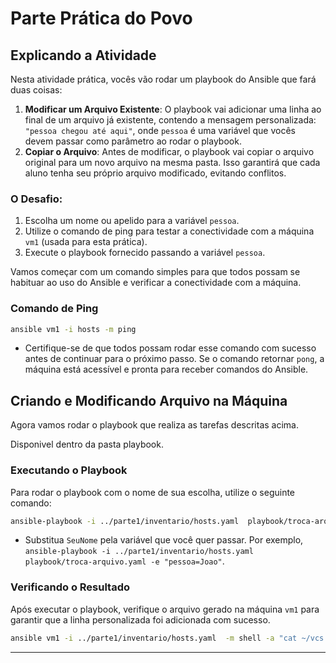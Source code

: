 
# Parte Prática do Povo

## Explicando a Atividade

Nesta atividade prática, vocês vão rodar um playbook do Ansible que fará duas coisas:

1. **Modificar um Arquivo Existente**: O playbook vai adicionar uma linha ao final de um arquivo já existente, contendo a mensagem personalizada: `"pessoa chegou até aqui"`, onde `pessoa` é uma variável que vocês devem passar como parâmetro ao rodar o playbook.
2. **Copiar o Arquivo**: Antes de modificar, o playbook vai copiar o arquivo original para um novo arquivo na mesma pasta. Isso garantirá que cada aluno tenha seu próprio arquivo modificado, evitando conflitos.

### O Desafio:

1. Escolha um nome ou apelido para a variável `pessoa`.
2. Utilize o comando de ping para testar a conectividade com a máquina `vm1` (usada para esta prática).
3. Execute o playbook fornecido passando a variável `pessoa`.



Vamos começar com um comando simples para que todos possam se habituar ao uso do Ansible e verificar a conectividade com a máquina.

### Comando de Ping

```bash
ansible vm1 -i hosts -m ping
```

- Certifique-se de que todos possam rodar esse comando com sucesso antes de continuar para o próximo passo. Se o comando retornar `pong`, a máquina está acessível e pronta para receber comandos do Ansible.

## Criando e Modificando Arquivo na Máquina

Agora vamos rodar o playbook que realiza as tarefas descritas acima.

Disponivel dentro da pasta playbook.

### Executando o Playbook

Para rodar o playbook com o nome de sua escolha, utilize o seguinte comando:

```bash
ansible-playbook -i ../parte1/inventario/hosts.yaml  playbook/troca-arquivo.yaml -e "pessoa=SeuNome"
```

- Substitua `SeuNome` pela variável que você quer passar. Por exemplo, `ansible-playbook -i ../parte1/inventario/hosts.yaml  playbook/troca-arquivo.yaml -e "pessoa=Joao"`.

### Verificando o Resultado

Após executar o playbook, verifique o arquivo gerado na máquina `vm1` para garantir que a linha personalizada foi adicionada com sucesso.

```bash
ansible vm1 -i ../parte1/inventario/hosts.yaml  -m shell -a "cat ~/vcs.txt"
```

---


